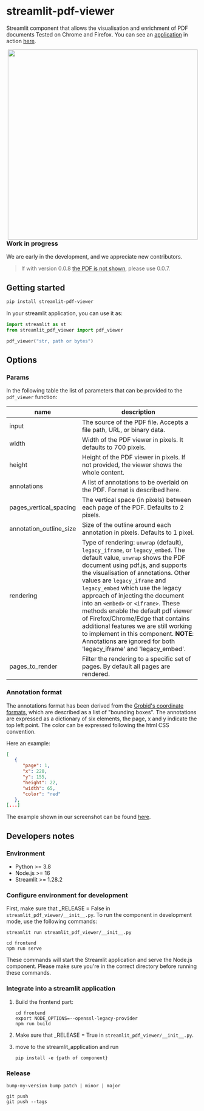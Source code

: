 # streamlit-pdf-viewer

Streamlit component that allows the visualisation and enrichment of PDF documents
Tested on Chrome and Firefox. You can see an [application](https://github.com/lfoppiano/structure-vision) in action [here](https://structure-vision.streamlit.app/).

<img src="https://github.com/lfoppiano/streamlit-pdf-viewer/raw/main/docs/screenshot.png" width=500 align="right" />

### Work in progress 
We are early in the development, and we appreciate new contributors.
> If with version 0.0.8 [the PDF is not shown](https://github.com/lfoppiano/streamlit-pdf-viewer/issues/37), please use 0.0.7. 

## Getting started

```sh
pip install streamlit-pdf-viewer
```

In your streamlit application, you can use it as:

```python
import streamlit as st
from streamlit_pdf_viewer import pdf_viewer

pdf_viewer("str, path or bytes")
```

## Options

### Params

In the following table the list of parameters that can be provided to the `pdf_viewer` function:

| name                    | description                                                                                                                                                                                                                                                                                                                                                                                                                                                                                                                                                                      |
|-------------------------|----------------------------------------------------------------------------------------------------------------------------------------------------------------------------------------------------------------------------------------------------------------------------------------------------------------------------------------------------------------------------------------------------------------------------------------------------------------------------------------------------------------------------------------------------------------------------------|
| input                   | The source of the PDF file. Accepts a file path, URL, or binary data.                                                                                                                                                                                                                                                                                                                                                                                                                                                                                                            |
| width                   | Width of the PDF viewer in pixels. It defaults to 700 pixels.                                                                                                                                                                                                                                                                                                                                                                                                                                                                                                                    |
| height                  | Height of the PDF viewer in pixels. If not provided, the viewer shows the whole content.                                                                                                                                                                                                                                                                                                                                                                                                                                                                                         |
| annotations             | A list of annotations to be overlaid on the PDF. Format is described here.                                                                                                                                                                                                                                                                                                                                                                                                                                                                                                       |
| pages_vertical_spacing  | The vertical space (in pixels) between each page of the PDF. Defaults to 2 pixels.                                                                                                                                                                                                                                                                                                                                                                                                                                                                                               |
| annotation_outline_size | Size of the outline around each annotation in pixels. Defaults to 1 pixel.                                                                                                                                                                                                                                                                                                                                                                                                                                                                                                       |
| rendering               | Type of rendering: `unwrap` (default), `legacy_iframe`, or `legacy_embed`. The default value, `unwrap` shows the PDF document using pdf.js, and supports the visualisation of annotations. Other values are `legacy_iframe` and `legacy_embed` which use the legacy approach of injecting the document into an `<embed>` or `<iframe>`. These methods enable the default pdf viewer of Firefox/Chrome/Edge that contains additional features we are still working to implement in this component. **NOTE**: Annotations are ignored for both 'legacy_iframe' and 'legacy_embed'. |
| pages_to_render         | Filter the rendering to a specific set of pages. By default all pages are rendered.                                                                                                                                                                                                                                                                                                                                                                                                                                                                                              |

### Annotation format 
The annotations format has been derived from the [Grobid's coordinate formats](https://grobid.readthedocs.io/en/latest/Coordinates-in-PDF/), which are described as a list of "bounding boxes".
The annotations are expressed as a dictionary of six elements, the page, x and y indicate the top left point. The color can be expressed following the html CSS convention. 

Here an example: 

```json
[
   {
      "page": 1,
      "x": 220,
      "y": 155,
      "height": 22,
      "width": 65,
      "color": "red"
   },
[...]
```

The example shown in our screenshot can be found [here](resources/annotations.json).

## Developers notes

### Environment

- Python >= 3.8
- Node.js >= 16
- Streamlit >= 1.28.2

### Configure environment for development

First, make sure that _RELEASE = False in `streamlit_pdf_viewer/__init__.py`. To run the component in development mode, use the following commands:

```shell
streamlit run streamlit_pdf_viewer/__init__.py

cd frontend
npm run serve
```

These commands will start the Streamlit application and serve the Node.js component. Please make sure you're in the correct directory before running these commands.

### Integrate into a streamlit application

1. Build the frontend part:

    ```shell
    cd frontend
    export NODE_OPTIONS=--openssl-legacy-provider
    npm run build 
    ```

1. Make sure that _RELEASE = True in `streamlit_pdf_viewer/__init__.py`.

2. move to the streamlit_application and run

    ```shell
    pip install -e {path of component}
    ```

### Release

```shell 
bump-my-version bump patch | minor | major
```

```shell
git push
git push --tags 
```
